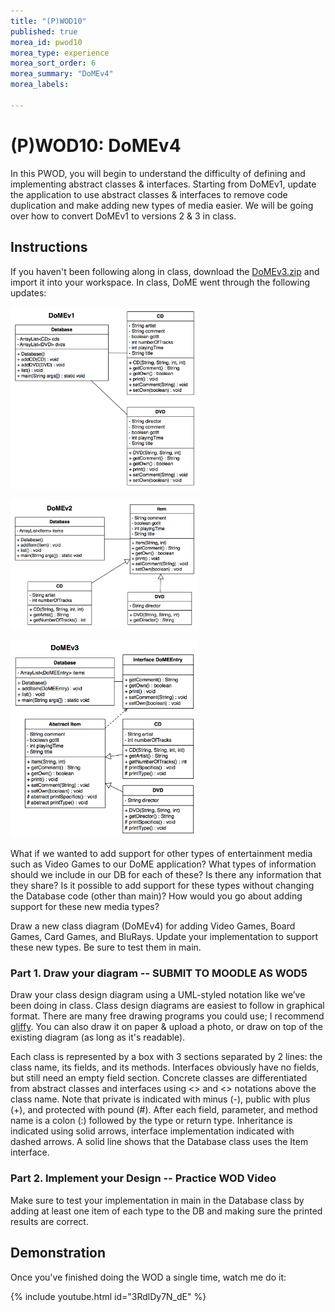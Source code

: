 ```yaml
---
title: "(P)WOD10"
published: true
morea_id: pwod10
morea_type: experience
morea_sort_order: 6
morea_summary: "DoMEv4"
morea_labels:

---
```


# (P)WOD10: DoMEv4

In this PWOD, you will begin to understand the difficulty of defining and implementing abstract classes & interfaces. Starting from DoMEv1, update the application to use abstract classes & interfaces to remove code duplication and make adding new types of media easier. We will be going over how to convert DoMEv1 to versions 2 & 3 in class.

<!--{% include wod-times.html Rx="<15 min" Av="15-30 min" Sd="30-45 min" DNF="45+ min" %}-->

## Instructions


If you haven't been following along in class, download the [DoMEv3.zip](DoMEv3.zip) and import it into your workspace. In class, DoME went through the following updates:

<a href="DoMEv1.png"><img src="DoMEv1.png" width="300"></a>

<a href="DoMEv2.png"><img src="DoMEv2.png" width="300"></a>

<a href="DoMEv3.png"><img src="DoMEv3.png" width="300"></a>

What if we wanted to add support for other types of entertainment media such as Video Games to our DoME application? What types of information should we include in our DB for each of these? Is there any information that they share? Is it possible to add support for these types without changing the Database code (other than main)? How would you go about adding support for these new media types?

Draw a new class diagram (DoMEv4) for adding Video Games, Board Games,  Card Games, and BluRays. Update your implementation to support these new types. Be sure to test them in main.  

### Part 1. Draw your diagram -- SUBMIT TO MOODLE AS WOD5

Draw your class design diagram using a UML-styled notation like we’ve been doing in class. Class design diagrams are easiest to follow in graphical format. There are many free drawing programs you could use; I recommend [gliffy](http://www.gliffy.com/uml-software/). You can also draw it on paper & upload a photo, or draw on top of the existing diagram (as long as it's readable).

Each class is represented by a box with 3 sections separated by 2 lines: the class name, its fields, and its methods. Interfaces obviously have no fields, but still need an empty field section. Concrete classes are differentiated from abstract classes and interfaces using <<abstract>> and <<interface>> notations above the class name. Note that private is indicated with minus (-), public with plus (+), and protected with pound (#). After each field, parameter, and method name is a colon (:) followed by the type or return type.  Inheritance is indicated using solid arrows, interface implementation indicated with dashed arrows. A solid line shows that the Database class uses the Item interface.

### Part 2. Implement your Design -- Practice WOD Video

Make sure to test your implementation in main in the Database class by adding at least one item of each type to the DB and making sure the printed results are correct.

## Demonstration

<!--*Coming soon...*-->

Once you've finished doing the WOD a single time, watch me do it:

{% include youtube.html id="3RdlDy7N_dE" %}

